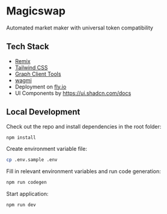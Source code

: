 # Magicswap

Automated market maker with universal token compatibility

## Tech Stack

- [Remix](https://remix.run)
- [Tailwind CSS](https://tailwindcss.com)
- [Graph Client Tools](https://github.com/graphprotocol/graph-client)
- [wagmi](https://wagmi.sh)
- Deployment on [fly.io](https://fly.io)
- UI Components by https://ui.shadcn.com/docs

## Local Development

Check out the repo and install dependencies in the root folder:

```sh
npm install
```

Create environment variable file:

```sh
cp .env.sample .env
```

Fill in relevant environment variables and run code generation:

```sh
npm run codegen
```

Start application:

```sh
npm run dev
```

